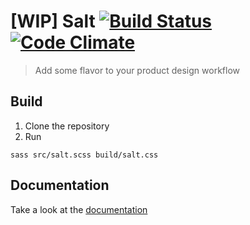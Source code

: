 # [WIP] Salt [![Build Status](https://travis-ci.org/alexandremasy/salt.svg?branch=master)](https://travis-ci.org/alexandremasy/salt) [![Code Climate](https://codeclimate.com/github/alexandremasy/salt.svg)](https://codeclimate.com/github/alexandremasy/salt)

> Add some flavor to your product design workflow

## Build

1. Clone the repository
2. Run
```
sass src/salt.scss build/salt.css
```

## Documentation

Take a look at the [documentation](wiki)
